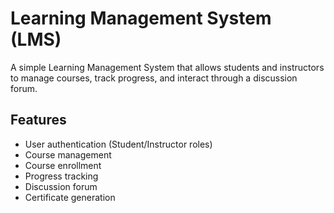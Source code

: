 # Learning Management System (LMS)

A simple Learning Management System that allows students and instructors to manage courses, track progress, and interact through a discussion forum.

## Features

- User authentication (Student/Instructor roles)
- Course management
- Course enrollment
- Progress tracking
- Discussion forum
- Certificate generation


